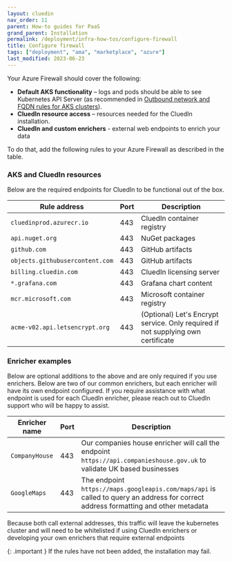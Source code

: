 ```yaml
---
layout: cluedin
nav_order: 11
parent: How-to guides for PaaS
grand_parent: Installation
permalink: /deployment/infra-how-tos/configure-firewall
title: Configure firewall
tags: ["deployment", "ama", "marketplace", "azure"]
last_modified: 2023-06-23
---
```


Your Azure Firewall should cover the following:
- **Default AKS functionality** – logs and pods should be able to see Kubernetes API Server (as recommended in <a href="https://learn.microsoft.com/en-us/azure/aks/outbound-rules-control-egress">Outbound network and FQDN rules for AKS clusters</a>).
- **CluedIn resource access** – resources needed for the CluedIn installation.
- **CluedIn and custom enrichers** - external web endpoints to enrich your data

To do that, add the following rules to your Azure Firewall as described in the table.

### AKS and CluedIn resources
Below are the required endpoints for CluedIn to be functional out of the box.

| Rule address | Port | Description |
|--|--|--|
| `cluedinprod.azurecr.io` | 443 | CluedIn container registry |
| `api.nuget.org` | 443 | NuGet packages |
| `github.com` | 443 | GitHub artifacts |
| `objects.githubusercontent.com` | 443 | GitHub artifacts |
| `billing.cluedin.com` | 443 | CluedIn licensing server |
| `*.grafana.com` | 443 | Grafana chart content |
| `mcr.microsoft.com` | 443 | Microsoft container registry |
| `acme-v02.api.letsencrypt.org` | 443 | (Optional) Let's Encrypt service. Only required if not supplying own certificate |

### Enricher examples
Below are optional additions to the above and are only required if you use enrichers. Below are two of our common enrichers, but each enricher will have its own endpoint configured. If you require assistance with what endpoint is used for each CluedIn enricher, please reach out to CluedIn support who will be happy to assist.


| Enricher name | Port | Description |
|--|--|--|
| `CompanyHouse` | 443 | Our companies house enricher will call the endpoint `https://api.companieshouse.gov.uk` to validate UK based businesses |
| `GoogleMaps` | 443 | The endpoint `https://maps.googleapis.com/maps/api` is called to query an address for correct address formatting and other metadata |

Because both call external addresses, this traffic will leave the kubernetes cluster and will need to be whitelisted if using CluedIn enrichers or developing your own enrichers that require external endpoints 

{: .important }
If the rules have not been added, the installation may fail.